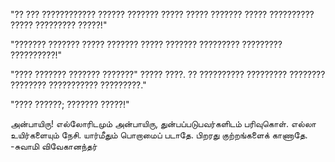 
"?? ??? ???????????? ?????? ??????? ????? ????? ??????? ????? ?????????? ????? ????????? ?????!"

"??????? ??????? ????? ??????? ????? ??????? ????????? ????????? ??????????!"

"???? ??????? ??????? ???????" ????? ????. ?? ?????????? ????????? ???????? ???????? ??????????? ?????????."

"???? ??????; ??????? ?????!"

அன்பாயிரு!
எல்லோரிடமும் அன்பாயிரு, துன்பப்படுபவர்களிடம் பரிவுகொள். எல்லா உயிர்களையும் நேசி. யார்மீதும் பொறாமைப் படாதே. பிறரது குற்றங்களைக் காணாதே. -சுவாமி விவேகானந்தர்
